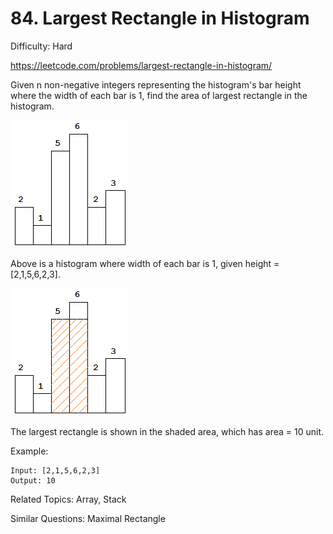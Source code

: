 # 84. Largest Rectangle in Histogram

Difficulty: Hard

https://leetcode.com/problems/largest-rectangle-in-histogram/

Given n non-negative integers representing the histogram's bar height where the width of each bar is 1, find the area of largest rectangle in the histogram.

![alt text](histogram.png)

Above is a histogram where width of each bar is 1, given height = [2,1,5,6,2,3].

![alt text](histogram_area.png)

The largest rectangle is shown in the shaded area, which has area = 10 unit.

Example:
```
Input: [2,1,5,6,2,3]
Output: 10
```

Related Topics: Array, Stack

Similar Questions: Maximal Rectangle
